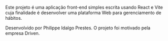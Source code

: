Este projeto é uma aplicação front-end simples escrita usando React e Vite cuja finalidade é desenvolver uma plataforma Web para gerenciamento de hábitos.

Desenvolvido por Philippe Idalgo Prestes.
O projeto foi motivado pela empresa Driven.
